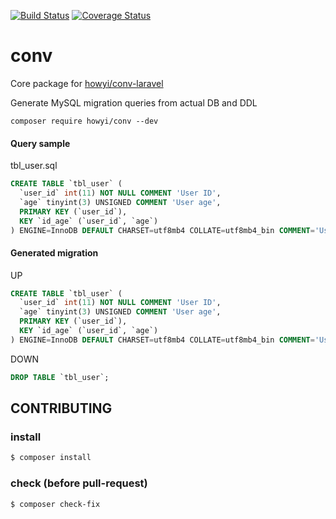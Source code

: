 [![Build Status](https://travis-ci.org/howyi/conv.svg?branch=master)](https://travis-ci.org/howyi/conv)
[![Coverage Status](https://coveralls.io/repos/github/howyi/conv/badge.svg?branch=master#konbu)](https://coveralls.io/github/howyi/conv?branch=master)
# conv
Core package for [howyi/conv-laravel](https://github.com/howyi/conv-laravel)  

Generate MySQL migration queries from actual DB and DDL  

```
composer require howyi/conv --dev
```

#### Query sample
tbl_user.sql
```sql
CREATE TABLE `tbl_user` (
  `user_id` int(11) NOT NULL COMMENT 'User ID',
  `age` tinyint(3) UNSIGNED COMMENT 'User age',
  PRIMARY KEY (`user_id`),
  KEY `id_age` (`user_id`, `age`)
) ENGINE=InnoDB DEFAULT CHARSET=utf8mb4 COLLATE=utf8mb4_bin COMMENT='User management table';
```
#### Generated migration  
UP
```sql
CREATE TABLE `tbl_user` (
  `user_id` int(11) NOT NULL COMMENT 'User ID',
  `age` tinyint(3) UNSIGNED COMMENT 'User age',
  PRIMARY KEY (`user_id`),
  KEY `id_age` (`user_id`, `age`)
) ENGINE=InnoDB DEFAULT CHARSET=utf8mb4 COLLATE=utf8mb4_bin COMMENT='User management table';
```
DOWN
```sql
DROP TABLE `tbl_user`;
```

## CONTRIBUTING
### install
```bash
$ composer install
```
### check (before pull-request)
```bash
$ composer check-fix
```